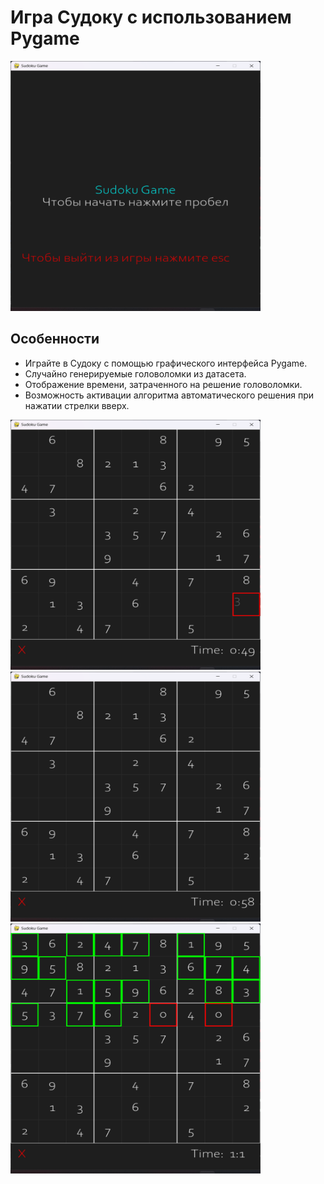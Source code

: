 # Игра Судоку с использованием Pygame

<img src="./images/Превью_меню.png" alt="Превью игры Судоку" width="400" height="400">

## Особенности

- Играйте в Судоку с помощью графического интерфейса Pygame.
- Случайно генерируемые головоломки из датасета.
- Отображение времени, затраченного на решение головоломки.
- Возможность активации алгоритма автоматического решения при нажатии стрелки вверх.

<img src="./images/Ошибки.png" alt="Ошибки" width="400" height="400">

<img src="./images/Правильный ответ.png" alt="Правильный ответ" width="400" height="400">

<img src="./images/Работа алгоритма.png" alt="Работа алгоритма" width="400" height="400">

